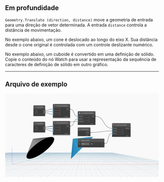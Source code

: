 <!--- Autodesk.DesignScript.Geometry.Geometry.Translate(geometry, direction, distance) --->
<!--- VFC6POT43M5NJWDFF7AUKJGGSYBTQR6NTLNU7SFQHJ4F52OTF5KA --->
## Em profundidade
`Geometry.Translate (direction, distance)` move a geometria de entrada para uma direção de vetor determinada. A entrada `distance` controla a distância de movimentação.

No exemplo abaixo, um cone é deslocado ao longo do eixo X. Sua distância desde o cone original é controlada com um controle deslizante numérico.

No exemplo abaixo, um cuboide é convertido em uma definição de sólido. Copie o conteúdo do nó Watch para usar a representação da sequência de caracteres de definição de sólido em outro gráfico.

___
## Arquivo de exemplo

![Geometry.Translate](./VFC6POT43M5NJWDFF7AUKJGGSYBTQR6NTLNU7SFQHJ4F52OTF5KA_img.jpg)
